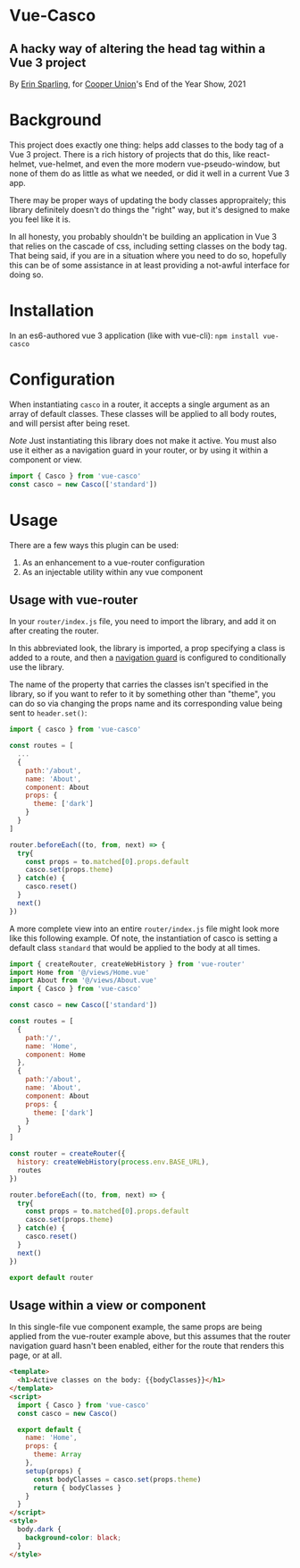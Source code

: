 # Vue-Casco
## A hacky way of altering the head tag within a Vue 3 project

By [Erin Sparling](https://erinsparling.glitch.me), for [Cooper Union](https://cooper.edu)'s End of the Year Show, 2021


# Background
This project does exactly one thing: helps add classes to the body tag of a Vue 3 project. There is a rich history of projects that do this, like react-helmet, vue-helmet, and even the more modern vue-pseudo-window, but none of them do as little as what we needed, or did it well in a current Vue 3 app. 

There may be proper ways of updating the body classes appropraitely; this library definitely doesn't do things the "right" way, but it's designed to make you feel like it is.

In all honesty, you probably shouldn't be building an application in Vue 3 that relies on the cascade of css, including setting classes on the body tag. That being said, if you are in a situation where you need to do so, hopefully this can be of some assistance in at least providing a not-awful interface for doing so.

# Installation
In an es6-authored vue 3 application (like with vue-cli):
`npm install vue-casco`

# Configuration
When instantiating `casco` in a router, it accepts a single argument as an array of default classes. These classes will be applied to all body routes, and will persist after being reset.

*Note* Just instantiating this library does not make it active. You must also use it either as a navigation guard in your router, or by using it within a component or view.
```javascript
import { Casco } from 'vue-casco'
const casco = new Casco(['standard'])
```

# Usage
There are a few ways this plugin can be used:
1. As an enhancement to a vue-router configuration
2. As an injectable utility within any vue component

## Usage with vue-router
In your `router/index.js` file, you need to import the library, and add it on after creating the router.

In this abbreviated look, the library is imported, a prop specifying a class is added to a route, and then a [navigation guard](https://router.vuejs.org/guide/advanced/navigation-guards.html#global-before-guards) is configured to conditionally use the library. 

The name of the property that carries the classes isn't specified in the library, so if you want to refer to it by something other than "theme", you can do so via changing the props name and its corresponding value being sent to `header.set()`:

```javascript
import { casco } from 'vue-casco'

const routes = [
  ...
  {
    path:'/about',
    name: 'About',
    component: About
    props: {
      theme: ['dark']
    }
  }
]

router.beforeEach((to, from, next) => {
  try{ 
    const props = to.matched[0].props.default
    casco.set(props.theme)
  } catch(e) {
    casco.reset()
  }
  next()
})
```

A more complete view into an entire `router/index.js` file might look more like this following example. Of note, the instantiation of casco is setting a default class `standard` that would be applied to the body at all times.

```javascript
import { createRouter, createWebHistory } from 'vue-router'
import Home from '@/views/Home.vue'
import About from '@/views/About.vue'
import { Casco } from 'vue-casco'

const casco = new Casco(['standard'])

const routes = [
  {
    path:'/',
    name: 'Home',
    component: Home
  },
  {
    path:'/about',
    name: 'About',
    component: About
    props: {
      theme: ['dark']
    }
  }
]

const router = createRouter({
  history: createWebHistory(process.env.BASE_URL),
  routes
})

router.beforeEach((to, from, next) => {
  try{ 
    const props = to.matched[0].props.default
    casco.set(props.theme)
  } catch(e) {
    casco.reset()
  }
  next()
})

export default router
```

## Usage within a view or component
In this single-file vue component example, the same props are being applied from the vue-router example above, but this assumes that the router navigation guard hasn't been enabled, either for the route that renders this page, or at all.

```html
<template>
  <h1>Active classes on the body: {{bodyClasses}}</h1>
</template>
<script>
  import { Casco } from 'vue-casco'
  const casco = new Casco()

  export default {
    name: 'Home',
    props: {
      theme: Array
    },
    setup(props) {
      const bodyClasses = casco.set(props.theme)
      return { bodyClasses }
    }
  }
</script>
<style>
  body.dark {
    background-color: black;
  }
</style>